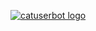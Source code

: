 [![catuserbot logo](https://telegra.ph/file/4b26ab88d6649347f325a.png)](https://dashboard.heroku.com/new?button-url=https://github.com/kokihassan/USERBOT-ALBASHA)


